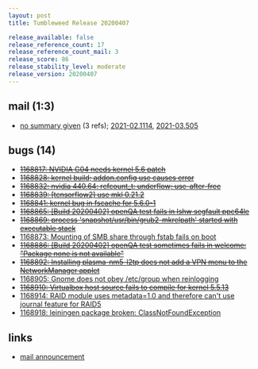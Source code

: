 ```yaml
---
layout: post
title: Tumbleweed Release 20200407

release_available: false
release_reference_count: 17
release_reference_count_mail: 3
release_score: 86
release_stability_level: moderate
release_version: 20200407
---
```


## mail (1:3)

- [no summary given](https://github.com/boombatower/tumbleweed-review/issues/10) (3 refs); [2021-02.1114](https://github.com/boombatower/tumbleweed-review/issues/10), [2021-03.505](https://github.com/boombatower/tumbleweed-review/issues/10)

## bugs (14)

<!--more-->

- ~~[1168817: NVIDIA G04 needs kernel 5.6 patch](https://bugzilla.opensuse.org/show_bug.cgi?id=1168817)~~
- ~~[1168828: kernel build; addon.config use causes error](https://bugzilla.opensuse.org/show_bug.cgi?id=1168828)~~
- ~~[1168832: nvidia 440.64: refcount_t: underflow; use-after-free](https://bugzilla.opensuse.org/show_bug.cgi?id=1168832)~~
- ~~[1168839: \[tensorflow2\] use mkl 0.21.2](https://bugzilla.opensuse.org/show_bug.cgi?id=1168839)~~
- ~~[1168841: kernel bug in fscache for 5.6.0-1](https://bugzilla.opensuse.org/show_bug.cgi?id=1168841)~~
- ~~[1168865: \[Build 20200402\] openQA test fails in lshw segfault ppc64le](https://bugzilla.opensuse.org/show_bug.cgi?id=1168865)~~
- ~~[1168869: process 'snapshot/usr/bin/grub2-mkrelpath' started with executable stack](https://bugzilla.opensuse.org/show_bug.cgi?id=1168869)~~
- [1168873: Mounting of SMB share through fstab fails on boot](https://bugzilla.opensuse.org/show_bug.cgi?id=1168873)
- ~~[1168886: \[Build 20200402\] openQA test sometimes fails in welcome: "Package none is not available"](https://bugzilla.opensuse.org/show_bug.cgi?id=1168886)~~
- ~~[1168892: Installing plasma-nm5-l2tp does not add a VPN menu to the NetworkManager applet](https://bugzilla.opensuse.org/show_bug.cgi?id=1168892)~~
- [1168905: Gnome does not obey /etc/group when reinlogging](https://bugzilla.opensuse.org/show_bug.cgi?id=1168905)
- ~~[1168910: Virtualbox host source fails to compile for kernel 5.5.13](https://bugzilla.opensuse.org/show_bug.cgi?id=1168910)~~
- [1168914: RAID module uses metadata=1.0 and therefore can't use journal feature for RAID5](https://bugzilla.opensuse.org/show_bug.cgi?id=1168914)
- [1168918: leiningen package broken: ClassNotFoundException](https://bugzilla.opensuse.org/show_bug.cgi?id=1168918)



## links

- [mail announcement](https://github.com/boombatower/tumbleweed-review/issues/10)
